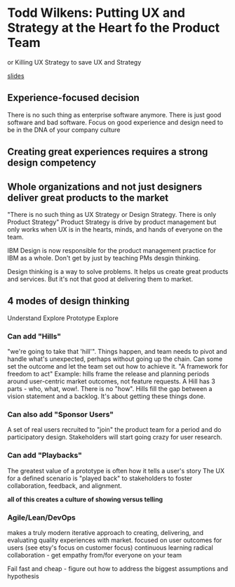 # Todd Wilkens: Putting UX and Strategy at the Heart fo the Product Team

or Killing UX Strategy to save UX and Strategy

[slides](http://www.slideshare.net/UXSTRAT/ux-strat-2014-todd-wilkens-putting-ux-and-strategy-at-the-heart-of-the-product-team)

## Experience-focused decision 
There is no such thing as enterprise software anymore. There is just good software and bad software. 
Focus on good experience and design need to be in the DNA of your company culture


## Creating great experiences requires a strong design competency

## Whole organizations and not just designers deliver great products to the market
"There is no such thing as UX Strategy or Design Strategy. There is only Product Strategy"
Product Strategy is drive by product management but only works when UX is in the hearts, minds, and hands of everyone on the team.

IBM Design is now responsible for the product management practice for IBM as a whole. Don't get by just by teaching PMs desgin thinking. 

Design thinking is a way to solve problems. It helps us create great products and services. But it's not that good at delivering them to market. 

## 4 modes of design thinking
Understand 
Explore
Prototype
Explore

### Can add "Hills"
"we're going to take that 'hill'". Things happen, and team needs to pivot and handle what's unexpected, perhaps without going up the chain. Can some set the outcome and let the team set out how to achieve it. "A framework for freedom to act"
Example: hills frame the release and planning periods around user-centric market outcomes, not feature requests. A Hill has 3 parts - who, what, wow!. There is no "how". Hills fill the gap between a vision statement and a backlog. It's about getting these things done. 

### Can also add "Sponsor Users"
A set of real users recruited to "join" the product team for a period and do participatory design. Stakeholders will start going crazy for user research. 

### Can add "Playbacks"
The greatest value of a prototype is often how it tells a user's story
The UX for a defined scenario is "played back" to stakeholders to foster collaboration, feedback, and alignment.

__all of this creates a culture of showing versus telling__

### Agile/Lean/DevOps
makes a truly modern iterative approach to creating, delivering, and evaluating quality experiences with market. 
focused on user outcomes for users (see etsy's focus on customer focus)
continuous learning
radical collaboration - get empathy from/for everyone on your team

Fail fast and cheap - figure out how to address the biggest assumptions and hypothesis